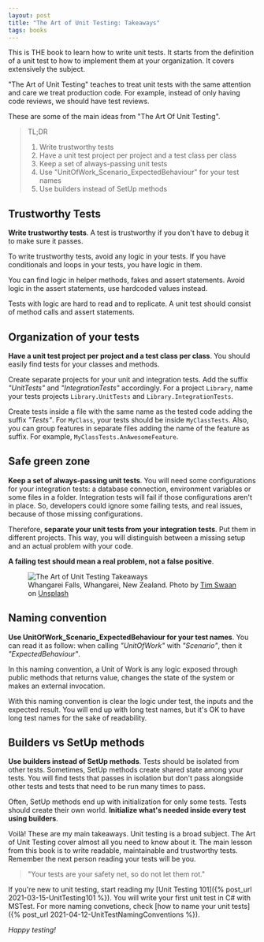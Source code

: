 ```yaml
---
layout: post
title: "The Art of Unit Testing: Takeaways"
tags: books
---
```


This is THE book to learn how to write unit tests. It starts from the definition of a unit test to how to implement them at your organization. It covers extensively the subject.

"The Art of Unit Testing" teaches to treat unit tests with the same attention and care we treat production code. For example, instead of only having code reviews, we should have test reviews.

These are some of the main ideas from "The Art Of Unit Testing".

> TL;DR
> 
> 1. Write trustworthy tests
> 2. Have a unit test project per project and a test class per class
> 3. Keep a set of always-passing unit tests
> 4. Use "UnitOfWork_Scenario_ExpectedBehaviour" for your test names
> 5. Use builders instead of SetUp methods

## Trustworthy Tests

**Write trustworthy tests**. A test is trustworthy if you don't have to debug it to make sure it passes.

To write trustworthy tests, avoid any logic in your tests. If you have conditionals and loops in your tests, you have logic in them.

You can find logic in helper methods, fakes and assert statements. Avoid logic in the assert statements, use hardcoded values instead. 

Tests with logic are hard to read and to replicate. A unit test should consist of method calls and assert statements. 

## Organization of your tests

**Have a unit test project per project and a test class per class**. You should easily find tests for your classes and methods.

Create separate projects for your unit and integration tests. Add the suffix _"UnitTests"_ and _"IntegrationTests"_ accordingly. For a project `Library`, name your tests projects `Library.UnitTests` and `Library.IntegrationTests`.

Create tests inside a file with the same name as the tested code adding the suffix _"Tests"_. For `MyClass`, your tests should be inside `MyClassTests`. Also, you can group features in separate files adding the name of the feature as suffix. For example, `MyClassTests.AnAwesomeFeature`.

## Safe green zone

**Keep a set of always-passing unit tests**. You will need some configurations for your integration tests: a database connection, environment variables or some files in a folder. Integration tests will fail if those configurations aren't in place. So, developers could ignore some failing tests, and real issues, because of those missing configurations. 

Therefore, **separate your unit tests from your integration tests**. Put them in different projects. This way, you will distinguish between a missing setup and an actual problem with your code.

**A failing test should mean a real problem, not a false positive**.

<figure>
<img src="https://images.unsplash.com/photo-1447752875215-b2761acb3c5d?crop=entropy&cs=tinysrgb&fit=crop&fm=jpg&h=400&ixid=MXwxfDB8MXxhbGx8fHx8fHx8fA&ixlib=rb-1.2.1&q=80&utm_campaign=api-credit&utm_medium=referral&utm_source=unsplash_source&w=600" alt="The Art of Unit Testing Takeaways" />

<figcaption>Whangarei Falls, Whangarei, New Zealand. <span>Photo by <a href="https://unsplash.com/@timswaanphotography?utm_source=unsplash&amp;utm_medium=referral&amp;utm_content=creditCopyText">Tim Swaan</a> on <a href="https://unsplash.com/s/photos/outdoor?utm_source=unsplash&amp;utm_medium=referral&amp;utm_content=creditCopyText">Unsplash</a></span></figcaption>
</figure>

## Naming convention

**Use UnitOfWork_Scenario_ExpectedBehaviour for your test names**. You can read it as follow: when calling *"UnitOfWork"* with *"Scenario"*, then it *"ExpectedBehaviour"*. 

In this naming convention, a Unit of Work is any logic exposed through public methods that returns value, changes the state of the system or makes an external invocation.
	
With this naming convention is clear the logic under test, the inputs and the expected result. You will end up with long test names, but it's OK to have long test names for the sake of readability.

## Builders vs SetUp methods

**Use builders instead of SetUp methods**. Tests should be isolated from other tests. Sometimes, SetUp methods create shared state among your tests. You will find tests that passes in isolation but don't pass alongside other tests and tests that need to be run many times to pass. 

Often, SetUp methods end up with initialization for only some tests. Tests should create their own world. **Initialize what's needed inside every test using builders**.

Voilà! These are my main takeaways. Unit testing is a broad subject. The Art of Unit Testing cover almost all you need to know about it. The main lesson from this book is to write readable, maintainable and trustworthy tests. Remember the next person reading your tests will be you.

> "Your tests are your safety net, so do not let them rot."

If you're new to unit testing, start reading my [Unit Testing 101]({% post_url 2021-03-15-UnitTesting101 %}). You will write your first unit test in C# with MSTest. For more naming convetions, check [how to name your unit tests]({% post_url 2021-04-12-UnitTestNamingConventions %}).

_Happy testing!_